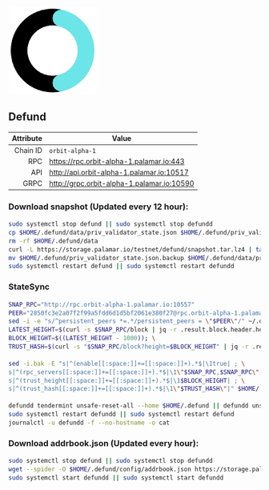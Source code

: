 ![Logo](https://github.com/Pa1amar/testnets/raw/main/defund/Defund-logo.png)
## Defund
| Attribute | Value |
|----------:|-------|
| Chain ID         | `orbit-alpha-1` |
| RPC  | https://rpc.orbit-alpha-1.palamar.io:443 |
| API  | http://api.orbit-alpha-1.palamar.io:10517 |
| GRPC | http://grpc.orbit-alpha-1.palamar.io:10590 |

### Download snapshot (Updated every 12 hour):
```bash
sudo systemctl stop defund || sudo systemctl stop defundd
cp $HOME/.defund/data/priv_validator_state.json $HOME/.defund/priv_validator_state.json.backup
rm -rf $HOME/.defund/data
curl -L https://storage.palamar.io/testnet/defund/snapshot.tar.lz4 | tar -Ilz4 -xf - -C $HOME/.defund
mv $HOME/.defund/priv_validator_state.json.backup $HOME/.defund/data/priv_validator_state.json
sudo systemctl restart defund || sudo systemctl restart defundd
```

### StateSync
```bash
SNAP_RPC="http://rpc.orbit-alpha-1.palamar.io:10557"
PEER="2850fc3e2a07f2f99a5fdd6d1d5bf2061e380f27@rpc.orbit-alpha-1.palamar.io:10556"
sed -i -e "s/^persistent_peers *=.*/persistent_peers = \"$PEER\"/" ~/.defund/config/config.toml
LATEST_HEIGHT=$(curl -s $SNAP_RPC/block | jq -r .result.block.header.height); \
BLOCK_HEIGHT=$((LATEST_HEIGHT - 1000)); \
TRUST_HASH=$(curl -s "$SNAP_RPC/block?height=$BLOCK_HEIGHT" | jq -r .result.block_id.hash)

sed -i.bak -E "s|^(enable[[:space:]]+=[[:space:]]+).*$|\1true| ; \
s|^(rpc_servers[[:space:]]+=[[:space:]]+).*$|\1\"$SNAP_RPC,$SNAP_RPC\"| ; \
s|^(trust_height[[:space:]]+=[[:space:]]+).*$|\1$BLOCK_HEIGHT| ; \
s|^(trust_hash[[:space:]]+=[[:space:]]+).*$|\1\"$TRUST_HASH\"|" $HOME/.defund/config/config.toml

defundd tendermint unsafe-reset-all --home $HOME/.defund || defundd unsafe-reset-all
sudo systemctl restart defundd || sudo systemctl restart defund 
journalctl -u defundd -f --no-hostname -o cat
```

### Download addrbook.json (Updated every hour):
```bash
sudo systemctl stop defund || sudo systemctl stop defundd
wget --spider -O $HOME/.defund/config/addrbook.json https://storage.palamar.io/testnet/defund/addrbook.json
sudo systemctl start defundd || sudo systemctl start defundd
```
